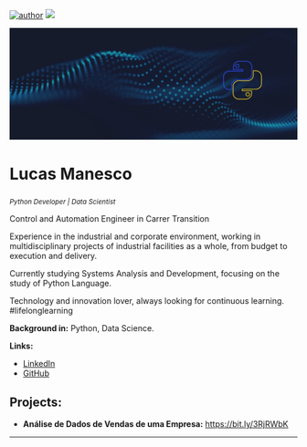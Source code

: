 [![author](https://img.shields.io/badge/author-lucasmanesco-red.svg)](https://www.linkedin.com/in/lucas-manesco) [![](https://img.shields.io/badge/python-blue.svg)](https://www.python.org/)

<p align="center">
  <img src="0f6fa179-6d5b-4949-bcba-a1a89f9d6da9.jpg" >
</p>

# Lucas Manesco
<sub>*Python Developer | Data Scientist*</sub>

Control and Automation Engineer in Carrer Transition

Experience in the industrial and corporate environment, working in multidisciplinary projects of industrial facilities as a whole, from budget to execution and delivery.

Currently studying Systems Analysis and Development, focusing on the study of Python Language.

Technology and innovation lover, always looking for continuous learning. #lifelonglearning

**Background in:** Python, Data Science.

**Links:**
* [LinkedIn](https://www.linkedin.com/in/lucas-manesco)
* [GitHub](https://github.com/lucasmanesco)

## Projects:

* **Análise de Dados de Vendas de uma Empresa:** https://bit.ly/3RjRWbK

---



